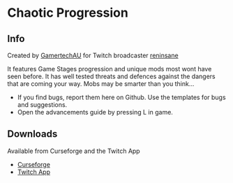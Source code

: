 # Chaotic Progression

## Info
Created by [GamertechAU](https://twitter.com/GamertechAU) for Twitch broadcaster [reninsane](https://www.twitch.tv/reninsane)  

It features Game Stages progression and unique mods most wont have seen before. It has well tested threats and defences against the dangers that are coming your way.
Mobs may be smarter than you think...

- If you find bugs, report them here on Github. Use the templates for bugs and suggestions.
- Open the advancements guide by pressing L in game.

## Downloads
Available from Curseforge and the Twitch App
- [Curseforge](https://minecraft.curseforge.com/projects/chaotic-progression)
- [Twitch App](https://app.twitch.tv/)
